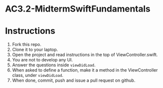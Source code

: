 # AC3.2-MidtermSwiftFundamentals

# Instructions

1. Fork this repo.
2. Clone it to your laptop.
3. Open the project and read instructions in the top of ViewController.swift.
4. You are not to develop any UI. 
5. Answer the questions inside ```viewDidLoad```.
6. When asked to define a function, make it a method in the ViewController class, under ```viewDidLoad```.
7. When done, commit, push and issue a pull request on github.
